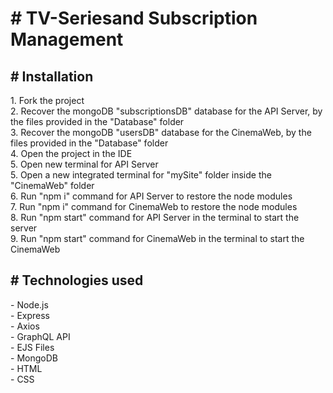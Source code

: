 <h1># TV-Seriesand Subscription Management
</h1>
<h2># Installation</h2>
1. Fork the project
<br />
2. Recover the mongoDB "subscriptionsDB" database for the API Server, by the files provided in the "Database" folder
<br/>
3. Recover the mongoDB "usersDB" database for the CinemaWeb, by the files provided in the "Database" folder
<br />
4. Open the project in the IDE
<br />
5. Open new terminal for API Server
<br />
5. Open a new integrated terminal for "mySite" folder inside the "CinemaWeb" folder
<br />
6. Run "npm i" command for API Server to restore the node modules
<br />
7. Run "npm i" command for CinemaWeb to restore the node modules
<br />
8. Run "npm start" command for API Server in the terminal to start the server
<br />
9. Run "npm start" command for CinemaWeb in the terminal to start the CinemaWeb
<h2># Technologies used</h2>
- Node.js
<br />
- Express
<br />
- Axios
<br />
- GraphQL API
<br />
- EJS Files
<br />
- MongoDB
<br />
- HTML
<br />
- CSS

